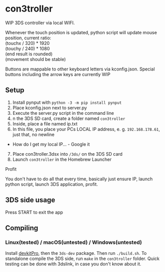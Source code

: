 # con3troller

WIP 3DS controller via local WIFI. 

Whenever the touch position is updated, python script will update mouse position, current ratio: \
(touchx / 320) * 1920 \
(touchy / 240) * 1080 \
(end result is rounded) \
(movement should be stable)

Buttons are mappable to other keyboard letters via kconfig.json. Special buttons including the arrow keys are currently WIP

## Setup 

1. Install pynput with
```python -3 -m pip install pynput``` 
2. Place kconfig.json next to server.py 
3. Execute the server.py script in the command line 
4. n the 3DS SD card, create a folder named `con3troller`
5. Inside, place a file named ip.txt
6. In this file, you place your PCs LOCAL IP address, e. g. ```192.168.178.61```, just that, no newline
+ How do I get my local IP... - Google it
7. Place con3troller.3dsx into `/3ds/` on the 3DS SD card
8. Launch `con3troller` in the Homebrew Launcher 

Profit

You don't have to do all that every time, basically just ensure IP, launch python script, launch 3DS application, profit.


## 3DS side usage

Press START to exit the app

## Compiling

### Linux(tested) / macOS(untested) / Windows(untested)

Install [devkitPro](https://devkitpro.org/wiki/devkitPro_pacman), then the `3ds-dev` package. Then run `./build.sh`. To standalone compile the 3DS side, run `make` in the `con3troller` folder. Quick testing can be done with 3dslink, in case you don't know about it.